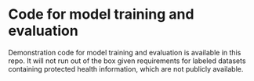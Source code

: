 # Code for model training and evaluation

Demonstration code for model training and evaluation is available in this repo. It will not run out of the box given requirements for labeled datasets containing protected health information, which are not publicly available.
